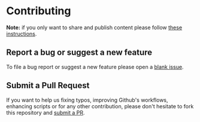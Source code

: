 # Contributing

**Note:** if you only want to share and publish content please follow [these instructions](posts/contribute.md).

## Report a bug or suggest a new feature

To file a bug report or suggest a new feature please open a [blank issue](https://github.com/sre-france/antenna/issues/new).

## Submit a Pull Request

If you want to help us fixing typos, improving Github's workflows, enhancing scripts or for any other contribution, please don't hesitate to fork this repository and [submit a PR](https://opensource.com/article/19/7/create-pull-request-github).

